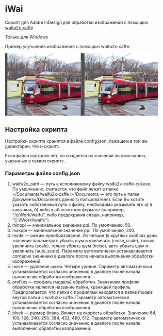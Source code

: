 ﻿# iWai

Скрипт для Adobe InDesign для обработки изображений с помощью [waifu2x-caffe](https://github.com/lltcggie/waifu2x-caffe/)

*Только для Windows*

Пример улучшения изображения с помощью waifu2x-caffe:

![Sample Image](/assets/image.png)


## Настройка скрипта

Настройки скрипта хранятся в файле config.json, лежащем в той же директории, что и скрипт.

Если файла настроек нет, он создается из значений по умолчанию, указанных в самом скрипте.

### Параметры файла config.json

1. waifu2x_path — путь к исполняемому файлу waifu2x-caffe-cui.exe. По умолчанию, считается, что файл лежит в папке \~/Documents/waifu2x-caffe (\~/Documents — это путь к папке Документы/Documents данного пользователя). Если Вы хотите указать собственный путь к файлу, необходимо указывать его а) в кавычках, б) либо в абсолютном формате (например, "/c/Work/waifu", либо предохраняя слэши, например, "C:\\\\Work\\\\waifu").
2. minppi — минимальное значение ppi. По умолчанию, 50.
3. maxppi — минимальное значение ppi. По умолчанию, 200.
4. mode — режим преобразования. Их четыре (в круглых скобках даны значения параметра): убрать шум и увеличить (noise_scale), только увеличить (scale), только убрать шум (noise), авто-убрать шум и увеличить (auto_scale). Параметр автоматически устанавливается согласно значению в диалоге после начала выполнения обработки изображений.
5. noise — удаление шума. Четыре уровня. Параметр автоматически устанавливается согласно значению в диалоге после начала выполнения обработки изображений.
6. profiles — профиль (модель) обработки. Значением профиля обработки является название папки, хранящей профиль. Предполагается, что папки с профилями находятся в папке models внутри папки с waifu2x-caffe. Параметр автоматически устанавливается согласно значению в диалоге после начала выполнения обработки изображений.
7. block — размер блока. Влияет на скорость обработки. Значения: 64, 100, 128, 240, 256, 384, 432, 480, 512. Параметр автоматически устанавливается согласно значению в диалоге после начала выполнения обработки изображений.
